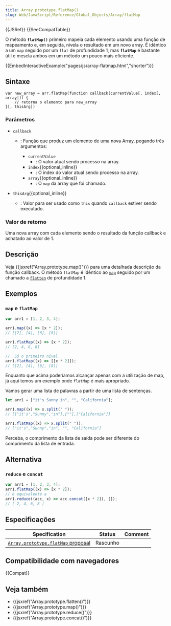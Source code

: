 ```yaml
---
title: Array.prototype.flatMap()
slug: Web/JavaScript/Reference/Global_Objects/Array/flatMap
---
```


{{JSRef}} {{SeeCompatTable}}

O método **`flatMap()`** primeiro mapeia cada elemento usando uma função de mapeamento e, em seguida, nivela o resultado em um novo array. É idêntico a um `map` seguido por um `flat` de profundidade 1, mas **`flatMap`** é bastante útil e mescla ambos em um método um pouco mais eficiente.

{{EmbedInteractiveExample("pages/js/array-flatmap.html","shorter")}}

## Sintaxe

```
var new_array = arr.flatMap(function callback(currentValue[, index[, array]]) {
    // retorna o elemento para new_array
}[, thisArg])
```

### Parâmetros

- `callback`

  - : Função que produz um elemento de uma nova Array, pegando três argumentos:

    - `currentValue`
      - : O valor atual sendo processo na array.
    - `index`{{optional_inline}}
      - : O index do valor atual sendo processo na array.
    - `array`{{optional_inline}}
      - : O `map` da array que foi chamado.

- `thisArg`{{optional_inline}}
  - : Valor para ser usado como `this` quando `callback` estiver sendo executado.

### Valor de retorno

Uma nova array com cada elemento sendo o resultado da função callback e achatado ao valor de 1.

## Descrição

Veja {{jsxref("Array.prototype.map()")}} para uma detalhada descrição da função callback. O método `flatMap` é idêntico ao [`map`](/pt-BR/docs/Web/JavaScript/Reference/Global_Objects/Array/map) seguido por um chamado a [`flatten`](/pt-BR/docs/Web/JavaScript/Reference/Global_Objects/Array/flatten) de profundidade 1.

## Exemplos

### `map` e `flatMap`

```js
var arr1 = [1, 2, 3, 4];

arr1.map((x) => [x * 2]);
// [[2], [4], [6], [8]]

arr1.flatMap((x) => [x * 2]);
// [2, 4, 6, 8]

//  Só o primeiro nível
arr1.flatMap((x) => [[x * 2]]);
// [[2], [4], [6], [8]]
```

Enquanto que acima poderíamos alcançar apenas com a utilização de map, já aqui temos um exemplo onde `flatMap` é mais apropriado.

Vamos gerar uma lista de palavras a partir de uma lista de sentenças.

```js
let arr1 = ["it's Sunny in", "", "California"];

arr1.map((x) => x.split(" "));
// [["it's","Sunny","in"],[""],["California"]]

arr1.flatMap((x) => x.split(" "));
// ["it's","Sunny","in", "", "California"]
```

Perceba, o comprimento da lista de saída pode ser diferente do comprimento da lista de entrada.

## Alternativa

### `reduce` e `concat`

```js
var arr1 = [1, 2, 3, 4];
arr1.flatMap((x) => [x * 2]);
// é equivalente a
arr1.reduce((acc, x) => acc.concat([x * 2]), []);
// [ 2, 4, 6, 8 ]
```

## Especificações

| Specification                                                                                              | Status   | Comment |
| ---------------------------------------------------------------------------------------------------------- | -------- | ------- |
| [`Array.prototype.flatMap` proposal](https://tc39.github.io/proposal-flatMap/#sec-Array.prototype.flatMap) | Rascunho |         |

## Compatibilidade com navegadores

{{Compat}}

## Veja também

- {{jsxref("Array.prototype.flatten()")}}
- {{jsxref("Array.prototype.map()")}}
- {{jsxref("Array.prototype.reduce()")}}
- {{jsxref("Array.prototype.concat()")}}
